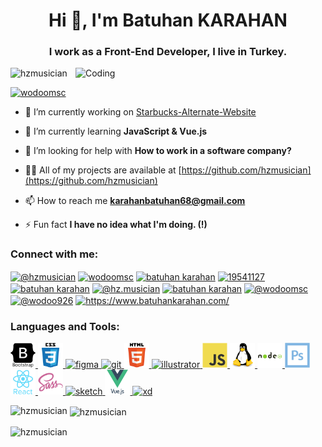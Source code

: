 <h1 align="center">Hi 👋, I'm Batuhan KARAHAN</h1>
<h3 align="center">I work as a Front-End Developer, I live in Turkey.</h3>
<img align="right" alt="Coding" width="400" src="https://i.pinimg.com/originals/b2/32/55/b2325557a903fdf56b50da4656da9221.gif">



<p align="left"> <img src="https://komarev.com/ghpvc/?username=hzmusician&label=Profile%20views&color=0e75b6&style=flat" alt="hzmusician" /> </p>

<p align="left"> <a href="https://twitter.com/wodoomsc" target="blank"><img src="https://img.shields.io/twitter/follow/wodoomsc?logo=twitter&style=for-the-badge" alt="wodoomsc" /></a> </p>

- 🔭 I’m currently working on [Starbucks-Alternate-Website](https://github.com/hzmusician/Starbucks-Alternate-Webpage)

- 🌱 I’m currently learning **JavaScript & Vue.js**

- 🤝 I’m looking for help with **How to work in a software company?**

- 👨‍💻 All of my projects are available at [https://github.com/hzmusician](https://github.com/hzmusician)

- 📫 How to reach me **karahanbatuhan68@gmail.com**

- ⚡ Fun fact **I have no idea what I'm doing. (!)**

<h3 align="left">Connect with me:</h3>
<p align="left">
<a href="https://codepen.io/@hzmusician" target="blank"><img align="center" src="https://raw.githubusercontent.com/rahuldkjain/github-profile-readme-generator/master/src/images/icons/Social/codepen.svg" alt="@hzmusician" height="30" width="40" /></a>
<a href="https://twitter.com/wodoomsc" target="blank"><img align="center" src="https://raw.githubusercontent.com/rahuldkjain/github-profile-readme-generator/master/src/images/icons/Social/twitter.svg" alt="wodoomsc" height="30" width="40" /></a>
<a href="https://linkedin.com/in/batuhan karahan" target="blank"><img align="center" src="https://raw.githubusercontent.com/rahuldkjain/github-profile-readme-generator/master/src/images/icons/Social/linked-in-alt.svg" alt="batuhan karahan" height="30" width="40" /></a>
<a href="https://stackoverflow.com/users/19541127" target="blank"><img align="center" src="https://raw.githubusercontent.com/rahuldkjain/github-profile-readme-generator/master/src/images/icons/Social/stack-overflow.svg" alt="19541127" height="30" width="40" /></a>
<a href="https://fb.com/batuhan karahan" target="blank"><img align="center" src="https://raw.githubusercontent.com/rahuldkjain/github-profile-readme-generator/master/src/images/icons/Social/facebook.svg" alt="batuhan karahan" height="30" width="40" /></a>
<a href="https://instagram.com/@hz.musician" target="blank"><img align="center" src="https://raw.githubusercontent.com/rahuldkjain/github-profile-readme-generator/master/src/images/icons/Social/instagram.svg" alt="@hz.musician" height="30" width="40" /></a>
<a href="https://dribbble.com/batuhan karahan" target="blank"><img align="center" src="https://raw.githubusercontent.com/rahuldkjain/github-profile-readme-generator/master/src/images/icons/Social/dribbble.svg" alt="batuhan karahan" height="30" width="40" /></a>
<a href="https://medium.com/@wodoomsc" target="blank"><img align="center" src="https://raw.githubusercontent.com/rahuldkjain/github-profile-readme-generator/master/src/images/icons/Social/medium.svg" alt="@wodoomsc" height="30" width="40" /></a>
<a href="https://www.youtube.com/c/@wodoo926" target="blank"><img align="center" src="https://raw.githubusercontent.com/rahuldkjain/github-profile-readme-generator/master/src/images/icons/Social/youtube.svg" alt="@wodoo926" height="30" width="40" /></a>
<a href="/https://www.batuhankarahan.com/" target="blank"><img align="center" src="https://raw.githubusercontent.com/rahuldkjain/github-profile-readme-generator/master/src/images/icons/Social/rss.svg" alt="https://www.batuhankarahan.com/" height="30" width="40" /></a>
</p>

<h3 align="left">Languages and Tools:</h3>
<p align="left"> <a href="https://getbootstrap.com" target="_blank" rel="noreferrer"> <img src="https://raw.githubusercontent.com/devicons/devicon/master/icons/bootstrap/bootstrap-plain-wordmark.svg" alt="bootstrap" width="40" height="40"/> </a> <a href="https://www.w3schools.com/css/" target="_blank" rel="noreferrer"> <img src="https://raw.githubusercontent.com/devicons/devicon/master/icons/css3/css3-original-wordmark.svg" alt="css3" width="40" height="40"/> </a> <a href="https://www.figma.com/" target="_blank" rel="noreferrer"> <img src="https://www.vectorlogo.zone/logos/figma/figma-icon.svg" alt="figma" width="40" height="40"/> </a> <a href="https://git-scm.com/" target="_blank" rel="noreferrer"> <img src="https://www.vectorlogo.zone/logos/git-scm/git-scm-icon.svg" alt="git" width="40" height="40"/> </a> <a href="https://www.w3.org/html/" target="_blank" rel="noreferrer"> <img src="https://raw.githubusercontent.com/devicons/devicon/master/icons/html5/html5-original-wordmark.svg" alt="html5" width="40" height="40"/> </a> <a href="https://www.adobe.com/in/products/illustrator.html" target="_blank" rel="noreferrer"> <img src="https://www.vectorlogo.zone/logos/adobe_illustrator/adobe_illustrator-icon.svg" alt="illustrator" width="40" height="40"/> </a> <a href="https://developer.mozilla.org/en-US/docs/Web/JavaScript" target="_blank" rel="noreferrer"> <img src="https://raw.githubusercontent.com/devicons/devicon/master/icons/javascript/javascript-original.svg" alt="javascript" width="40" height="40"/> </a> <a href="https://www.linux.org/" target="_blank" rel="noreferrer"> <img src="https://raw.githubusercontent.com/devicons/devicon/master/icons/linux/linux-original.svg" alt="linux" width="40" height="40"/> </a> <a href="https://nodejs.org" target="_blank" rel="noreferrer"> <img src="https://raw.githubusercontent.com/devicons/devicon/master/icons/nodejs/nodejs-original-wordmark.svg" alt="nodejs" width="40" height="40"/> </a> <a href="https://www.photoshop.com/en" target="_blank" rel="noreferrer"> <img src="https://raw.githubusercontent.com/devicons/devicon/master/icons/photoshop/photoshop-line.svg" alt="photoshop" width="40" height="40"/> </a> <a href="https://reactjs.org/" target="_blank" rel="noreferrer"> <img src="https://raw.githubusercontent.com/devicons/devicon/master/icons/react/react-original-wordmark.svg" alt="react" width="40" height="40"/> </a> <a href="https://sass-lang.com" target="_blank" rel="noreferrer"> <img src="https://raw.githubusercontent.com/devicons/devicon/master/icons/sass/sass-original.svg" alt="sass" width="40" height="40"/> </a> <a href="https://www.sketch.com/" target="_blank" rel="noreferrer"> <img src="https://www.vectorlogo.zone/logos/sketchapp/sketchapp-icon.svg" alt="sketch" width="40" height="40"/> </a> <a href="https://vuejs.org/" target="_blank" rel="noreferrer"> <img src="https://raw.githubusercontent.com/devicons/devicon/master/icons/vuejs/vuejs-original-wordmark.svg" alt="vuejs" width="40" height="40"/> </a> <a href="https://www.adobe.com/products/xd.html" target="_blank" rel="noreferrer"> <img src="https://cdn.worldvectorlogo.com/logos/adobe-xd.svg" alt="xd" width="40" height="40"/> </a> </p>

<p><img align="left" src="https://github-readme-stats.vercel.app/api/top-langs?username=hzmusician&show_icons=true&locale=en&layout=compact" alt="hzmusician" /></p>

<p>&nbsp;<img align="center" src="https://github-readme-stats.vercel.app/api?username=hzmusician&show_icons=true&locale=en" alt="hzmusician" /></p>

<p><img align="center" src="https://github-readme-streak-stats.herokuapp.com/?user=hzmusician&" alt="hzmusician" /></p>

